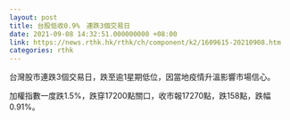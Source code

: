 ```yaml
---
layout: post
title: 台股低收0.9%　連跌3個交易日
date: 2021-09-08 14:32:51.000000000 +08:00
link: https://news.rthk.hk/rthk/ch/component/k2/1609615-20210908.htm
categories: rthk
---
```


台灣股市連跌3個交易日，跌至逾1星期低位，因當地疫情升溫影響市場信心。

加權指數一度跌1.5%，跌穿17200點關口，收市報17270點，跌158點，跌幅0.91%。
